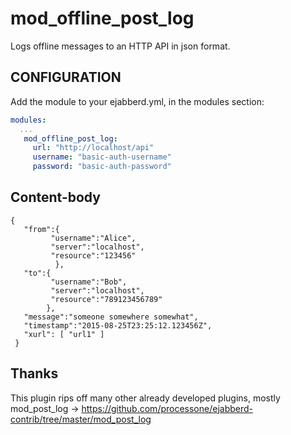 # mod_offline_post_log 
Logs offline messages to an HTTP API in json format.


## CONFIGURATION

Add the module to your ejabberd.yml, in the modules section:

```yaml
modules:
  ...
   mod_offline_post_log:
     url: "http://localhost/api"
     username: "basic-auth-username"
     password: "basic-auth-password"
```

## Content-body

```
{  
   "from":{  
         "username":"Alice",
         "server":"localhost",
         "resource":"123456"
          },
   "to":{  
         "username":"Bob",
         "server":"localhost",
         "resource":"789123456789"
        },
   "message":"someone somewhere somewhat",
   "timestamp":"2015-08-25T23:25:12.123456Z",
   "xurl": [ "url1" ]
 }
 ```

## Thanks

This plugin rips off many other already developed plugins, mostly mod_post_log ->
https://github.com/processone/ejabberd-contrib/tree/master/mod_post_log
